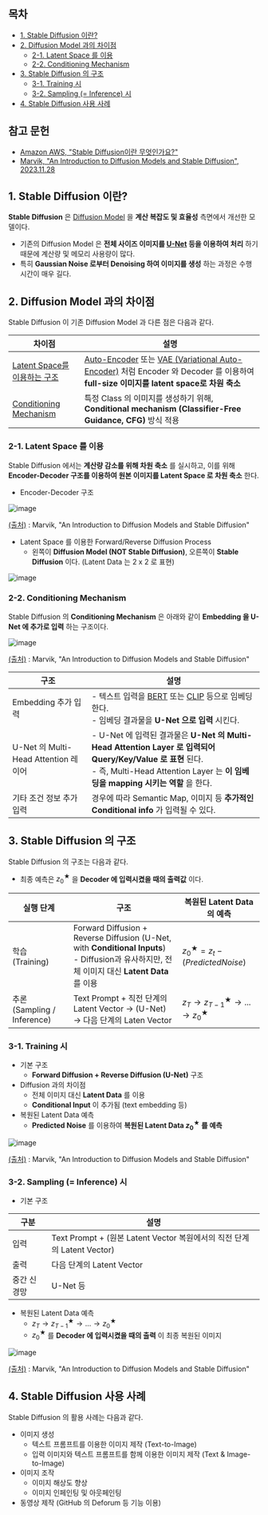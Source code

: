 
## 목차

* [1. Stable Diffusion 이란?](#1-stable-diffusion-이란)
* [2. Diffusion Model 과의 차이점](#2-diffusion-model-과의-차이점)
  * [2-1. Latent Space 를 이용](#2-1-latent-space-를-이용)
  * [2-2. Conditioning Mechanism](#2-2-conditioning-mechanism)
* [3. Stable Diffusion 의 구조](#3-stable-diffusion-의-구조)
  * [3-1. Training 시](#3-1-training-시)
  * [3-2. Sampling (= Inference) 시](#3-2-sampling--inference-시)
* [4. Stable Diffusion 사용 사례](#4-stable-diffusion-사용-사례)

## 참고 문헌

* [Amazon AWS, "Stable Diffusion이란 무엇인가요?"](https://aws.amazon.com/ko/what-is/stable-diffusion/)
* [Marvik, "An Introduction to Diffusion Models and Stable Diffusion", 2023.11.28](https://blog.marvik.ai/2023/11/28/an-introduction-to-diffusion-models-and-stable-diffusion/)

## 1. Stable Diffusion 이란?

**Stable Diffusion** 은 [Diffusion Model](Basics_Diffusion%20Model.md) 을 **계산 복잡도 및 효율성** 측면에서 개선한 모델이다.

* 기존의 Diffusion Model 은 **전체 사이즈 이미지를 [U-Net](../Image%20Processing/Model_U-Net.md) 등을 이용하여 처리** 하기 때문에 계산량 및 메모리 사용량이 많다.
* 특히 **Gaussian Noise 로부터 Denoising 하여 이미지를 생성** 하는 과정은 수행 시간이 매우 길다.

## 2. Diffusion Model 과의 차이점

Stable Diffusion 이 기존 Diffusion Model 과 다른 점은 다음과 같다.

| 차이점                                                   | 설명                                                                                                                                                                                      |
|-------------------------------------------------------|-----------------------------------------------------------------------------------------------------------------------------------------------------------------------------------------|
| [Latent Space를 이용하는 구조](#2-1-latent-space-를-이용)       | [Auto-Encoder](Basics_Auto%20Encoder.md) 또는 [VAE (Variational Auto-Encoder)](Basics_Variational%20Auto%20Encoder.md) 처럼 Encoder 와 Decoder 를 이용하여 **full-size 이미지를 latent space로 차원 축소** |
| [Conditioning Mechanism](#2-2-conditioning-mechanism) | 특정 Class 의 이미지를 생성하기 위해, **Conditional mechanism (Classifier-Free Guidance, CFG)** 방식 적용                                                                                                |

### 2-1. Latent Space 를 이용

Stable Diffusion 에서는 **계산량 감소를 위해 차원 축소** 를 실시하고, 이를 위해 **Encoder-Decoder 구조를 이용하여 원본 이미지를 Latent Space 로 차원 축소** 한다.

* Encoder-Decoder 구조

![image](images/StableDiffusion_2.PNG)

[(출처)](https://blog.marvik.ai/2023/11/28/an-introduction-to-diffusion-models-and-stable-diffusion/) : Marvik, "An Introduction to Diffusion Models and Stable Diffusion"

* Latent Space 를 이용한 Forward/Reverse Diffusion Process
  * 왼쪽이 **Diffusion Model (NOT Stable Diffusion)**, 오른쪽이 **Stable Diffusion** 이다. (Latent Data 는 2 x 2 로 표현)

![image](images/StableDiffusion_1.PNG)

### 2-2. Conditioning Mechanism

Stable Diffusion 의 **Conditioning Mechanism** 은 아래와 같이 **Embedding 을 U-Net 에 추가로 입력** 하는 구조이다. 

![image](images/StableDiffusion_3.PNG)

[(출처)](https://blog.marvik.ai/2023/11/28/an-introduction-to-diffusion-models-and-stable-diffusion/) : Marvik, "An Introduction to Diffusion Models and Stable Diffusion"

| 구조                               | 설명                                                                                                                                                                                                                                                                                                              |
|----------------------------------|-----------------------------------------------------------------------------------------------------------------------------------------------------------------------------------------------------------------------------------------------------------------------------------------------------------------|
| Embedding 추가 입력                  | - 텍스트 입력을 [BERT](../Natural%20Language%20Processing/Basics_BERT,%20SBERT%20모델.md#1-bert-모델이란) 또는 [CLIP](../Paper%20Study/Vision%20Model/%5B2025.09.07%5D%20CLIPArTT%20-%20Adaption%20of%20CLIP%20to%20New%20Domains%20at%20Test%20Time.md#1-1-기존-clip-방법-및-그-문제점) 등으로 임베딩한다.<br>- 임베딩 결과물을 **U-Net 으로 입력** 시킨다. |
| U-Net 의 Multi-Head Attention 레이어 | - U-Net 에 입력된 결과물은 **U-Net 의 Multi-Head Attention Layer 로 입력되어 Query/Key/Value 로 표현** 된다.<br>- 즉, Multi-Head Attention Layer 는 **이 임베딩을 mapping 시키는 역할** 을 한다.                                                                                                                                                  |
| 기타 조건 정보 추가 입력                   | 경우에 따라 Semantic Map, 이미지 등 **추가적인 Conditional info** 가 입력될 수 있다.                                                                                                                                                                                                                                                |

## 3. Stable Diffusion 의 구조

Stable Diffusion 의 구조는 다음과 같다.

* 최종 예측은 $z_0^★$ 을 **Decoder 에 입력시켰을 때의 출력값** 이다.

| 실행 단계                     | 구조                                                                                                                               | 복원된 Latent Data 의 예측             |
|---------------------------|----------------------------------------------------------------------------------------------------------------------------------|----------------------------------|
| 학습 (Training)             | Forward Diffusion + Reverse Diffusion (U-Net, with **Conditional Inputs**)<br>- Diffusion과 유사하지만, 전체 이미지 대신 **Latent Data** 를 이용 | $z_0^★ = z_t - (PredictedNoise)$ |
| 추론 (Sampling / Inference) | Text Prompt + 직전 단계의 Latent Vector → (U-Net) → 다음 단계의 Laten Vector                                                               | $z_T → z_{T-1}^★ → ... → z_0^★$  |

### 3-1. Training 시

* 기본 구조
  * **Forward Diffusion + Reverse Diffusion (U-Net)** 구조
* Diffusion 과의 차이점
  * 전체 이미지 대신 **Latent Data** 를 이용
  * **Conditional Input** 이 추가됨 (text embedding 등)
* 복원된 Latent Data 예측 
  * **Predicted Noise** 를 이용하여 **복원된 Latent Data $z_0^★$ 를 예측**

![image](images/StableDiffusion_4.PNG)

[(출처)](https://blog.marvik.ai/2023/11/28/an-introduction-to-diffusion-models-and-stable-diffusion/) : Marvik, "An Introduction to Diffusion Models and Stable Diffusion"

### 3-2. Sampling (= Inference) 시

* 기본 구조

| 구분     | 설명                                                          |
|--------|-------------------------------------------------------------|
| 입력     | Text Prompt + (원본 Latent Vector 복원에서의 직전 단계의 Latent Vector) |
| 출력     | 다음 단계의 Latent Vector                                        |
| 중간 신경망 | U-Net 등                                                     |

* 복원된 Latent Data 예측
  * $z_T → z_{T-1}^★ → ... → z_0^★$
  * $z_0^★$ 를 **Decoder 에 입력시켰을 때의 출력** 이 최종 복원된 이미지

![image](images/StableDiffusion_5.PNG)

[(출처)](https://blog.marvik.ai/2023/11/28/an-introduction-to-diffusion-models-and-stable-diffusion/) : Marvik, "An Introduction to Diffusion Models and Stable Diffusion"

## 4. Stable Diffusion 사용 사례

Stable Diffusion 의 활용 사례는 다음과 같다.

* 이미지 생성
  * 텍스트 프롬프트를 이용한 이미지 제작 (Text-to-Image)
  * 입력 이미지와 텍스트 프롬프트를 함께 이용한 이미지 제작 (Text & Image-to-Image)
* 이미지 조작
  * 이미지 해상도 향상
  * 이미지 인페인팅 및 아웃페인팅
* 동영상 제작 (GitHub 의 Deforum 등 기능 이용)
